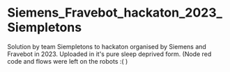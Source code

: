 # Siemens_Fravebot_hackaton_2023_Siempletons
Solution by team Siempletons to hackaton organised by Siemens and Fravebot in 2023. Uploaded in it's pure sleep deprived form. (Node red code and flows were left on the robots :( )
